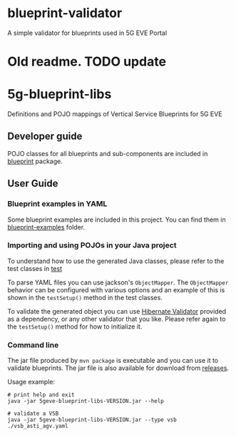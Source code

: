 # blueprint-validator
A simple validator for blueprints used in 5G EVE Portal

# Old readme. TODO update

# 5g-blueprint-libs
Definitions and POJO mappings of Vertical Service Blueprints for 5G EVE

## Developer guide

POJO classes for all blueprints and sub-components are included in
[blueprint](src/test/java/eu/_5geve/blueprint) package.

## User Guide

### Blueprint examples in YAML

Some blueprint examples are included in this project. You can find them in
[blueprint-examples](src/main/resources/blueprint-examples/) folder.

### Importing and using POJOs in your Java project

To understand how to use the generated Java classes, please refer to the test
classes in [test](src/test/java/eu/_5geve/blueprint)

To parse YAML files you can use jackson's `ObjectMapper`.
The `ObjectMapper` behavior can be configured with various options and an
example of this is shown in the `testSetup()` method in the test classes.

To validate the generated object you can use
[Hibernate Validator](https://hibernate.org/validator/) provided as a
dependency, or any other validator that you like.
Please refer again to the `testSetup()` method for how to initialize it.

### Command line

The jar file produced by `mvn package` is executable and you can use it to validate blueprints.
The jar file is also available for download from
[releases](https://github.com/5GEVE/5geve-blueprint-libs/releases).

Usage example:

```
# print help and exit
java -jar 5geve-blueprint-libs-VERSION.jar --help

# validate a VSB
java -jar 5geve-blueprint-libs-VERSION.jar --type vsb ./vsb_asti_agv.yaml
```
